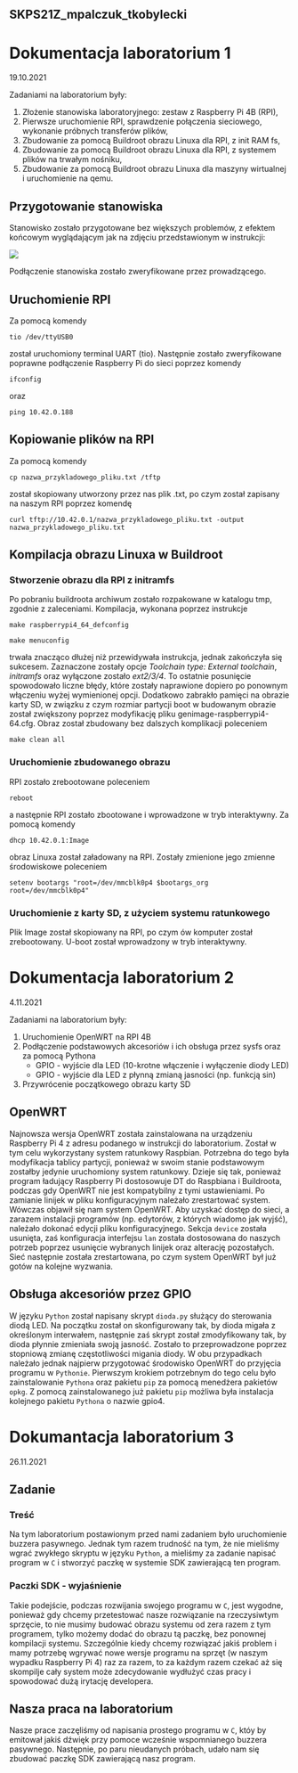 ## SKPS21Z_mpalczuk_tkobylecki

# Dokumentacja laboratorium 1
19.10.2021

Zadaniami na laboratorium były:
1. Złożenie stanowiska laboratoryjnego: zestaw z Raspberry Pi 4B (RPI),
2. Pierwsze uruchomienie RPI, sprawdzenie połączenia sieciowego, wykonanie próbnych transferów plików,
3. Zbudowanie za pomocą Buildroot obrazu Linuxa dla RPI, z init RAM fs,
4. Zbudowanie za pomocą Buildroot obrazu Linuxa dla RPI, z systemem plików na trwałym nośniku,
5. Zbudowanie za pomocą Buildroot obrazu Linuxa dla maszyny wirtualnej i uruchomienie na qemu.

## Przygotowanie stanowiska
Stanowisko zostało przygotowane bez większych problemów, z efektem końcowym wyglądającym jak na zdjęciu przedstawionym w instrukcji:

![](https://media.discordapp.net/attachments/784434620665954364/902290466609959012/unknown.png)

Podłączenie stanowiska zostało zweryfikowane przez prowadzącego.

## Uruchomienie RPI
Za pomocą komendy

`tio /dev/ttyUSB0`

został uruchomiony terminal UART (tio). Następnie zostało zweryfikowane poprawne podłączenie Raspberry Pi do sieci poprzez komendy

`ifconfig`

oraz

`ping 10.42.0.188`

## Kopiowanie plików na RPI
Za pomocą komendy

`cp nazwa_przykladowego_pliku.txt /tftp`

został skopiowany utworzony przez nas plik .txt, po czym został zapisany na naszym RPI poprzez komendę

`curl tftp://10.42.0.1/nazwa_przykladowego_pliku.txt -output nazwa_przykladowego_pliku.txt`

## Kompilacja obrazu Linuxa w Buildroot
### Stworzenie obrazu dla RPI z initramfs
Po pobraniu buildroota archiwum zostało rozpakowane w katalogu tmp, zgodnie z zaleceniami. Kompilacja, wykonana poprzez instrukcje

`make raspberrypi4_64_defconfig`

`make menuconfig`

trwała znacząco dłużej niż przewidywała instrukcja, jednak zakończyła się sukcesem.
Zaznaczone zostały opcje _Toolchain type: External toolchain_, _initramfs_ oraz wyłączone zostało _ext2/3/4_. To ostatnie posunięcie spowodowało liczne błędy, które zostały naprawione dopiero po ponownym włączeniu wyżej wymienionej opcji. Dodatkowo zabrakło pamięci na obrazie karty SD, w związku z czym rozmiar partycji boot w budowanym obrazie został zwiększony poprzez modyfikację pliku genimage-raspberrypi4-64.cfg. Obraz został zbudowany bez dalszych komplikacji poleceniem

`make clean all`

### Uruchomienie zbudowanego obrazu
RPI zostało zrebootowane poleceniem

`reboot`

a następnie RPI zostało zbootowane i wprowadzone w tryb interaktywny. Za pomocą komendy

`dhcp 10.42.0.1:Image`

obraz Linuxa został załadowany na RPI. Zostały zmienione jego zmienne środowiskowe poleceniem

`setenv bootargs "root=/dev/mmcblk0p4 $bootargs_org root=/dev/mmcblk0p4"`

### Uruchomienie z karty SD, z użyciem systemu ratunkowego

Plik Image został skopiowany na RPI, po czym ów komputer został zrebootowany. U-boot został wprowadzony w tryb interaktywny.

# Dokumentacja laboratorium 2
4.11.2021

Zadaniami na laboratorium były:
1. Uruchomienie OpenWRT na RPI 4B
2. Podłączenie podstawowych akcesoriów i ich obsługa przez sysfs oraz za pomocą
Pythona
    - GPIO - wyjście dla LED (10-krotne włączenie i wyłączenie diody LED)
    - GPIO - wyjście dla LED z płynną zmianą jasności (np. funkcją sin)
3. Przywrócenie początkowego obrazu karty SD

## OpenWRT
Najnowsza wersja OpenWRT została zainstalowana na urządzeniu Raspberry Pi 4 z adresu podanego w instrukcji do laboratorium. Został w tym celu wykorzystany system ratunkowy Raspbian. Potrzebna do tego była modyfikacja tablicy partycji, ponieważ w swoim stanie podstawowym zostałby jedynie uruchomiony system ratunkowy. Dzieje się tak, ponieważ program ładujący Raspberry Pi dostosowuje DT do Raspbiana i Buildroota, podczas gdy OpenWRT nie jest kompatybilny z tymi ustawieniami. Po zamianie linijek w pliku konfiguracyjnym należało zrestartować system. Wówczas objawił się nam system OpenWRT. Aby uzyskać dostęp do sieci, a zarazem instalacji programów (np. edytorów, z których wiadomo jak wyjść), należało dokonać edycji pliku konfiguracyjnego. Sekcja `device` została usunięta, zaś konfiguracja interfejsu `lan` została dostosowana do naszych potrzeb poprzez usunięcie wybranych linijek oraz alterację pozostałych. Sieć następnie została zrestartowana, po czym system OpenWRT był już gotów na kolejne wyzwania.

## Obsługa akcesoriów przez GPIO
W języku `Python` został napisany skrypt `dioda.py` służący do sterowania diodą LED. Na początku został on skonfigurowany tak, by dioda migała z określonym interwałem, następnie zaś skrypt został zmodyfikowany tak, by dioda płynnie zmieniała swoją jasność. Zostało to przeprowadzone poprzez stopniową zmianę częstotliwości migania diody. W obu przypadkach należało jednak najpierw przygotować środowisko OpenWRT do przyjęcia programu w `Pythonie`. Pierwszym krokiem potrzebnym do tego celu było zainstalowanie `Pythona` oraz pakietu `pip` za pomocą menedżera pakietów `opkg`. Z pomocą zainstalowanego już pakietu `pip` możliwa była instalacja kolejnego pakietu `Pythona` o nazwie gpio4.

# Dokumantacja laboratorium 3
26.11.2021

## Zadanie
### Treść
Na tym laboratorium postawionym przed nami zadaniem było uruchomienie buzzera pasywnego. Jednak tym razem trudność na tym, że nie mieliśmy wgrać zwykłego skryptu w języku `Python`, a mieliśmy za zadanie napisać program w `C` i stworzyć paczkę w systemie SDK zawierającą ten program.

### Paczki SDK - wyjaśnienie
Takie podejście, podczas rozwijania swojego programu w `C`, jest wygodne, ponieważ gdy chcemy przetestować nasze rozwiązanie na rzeczysiwtym sprzęcie, to nie musimy budować obrazu systemu od zera razem z tym programem, tylko możemy dodać do obrazu tą paczkę, bez ponownej kompilacji systemu. Szczególnie kiedy chcemy rozwiązać jakiś problem i mamy potrzebę wgrywać nowe wersje programu na sprzęt (w naszym wypadku Raspberry Pi 4) raz za razem, to za każdym razem czekać aż się skompilje cały system może zdecydowanie wydłużyć czas pracy i spowodować dużą irytację developera.

## Nasza praca na laboratorium
Nasze prace zaczęliśmy od napisania prostego programu w `C`, któy by emitował jakiś dźwięk przy pomoce wcześnie wspomnianego buzzera pasywnego. Następnie, po paru nieudanych próbach, udało nam się zbudować paczkę SDK zawierającą nasz program.
